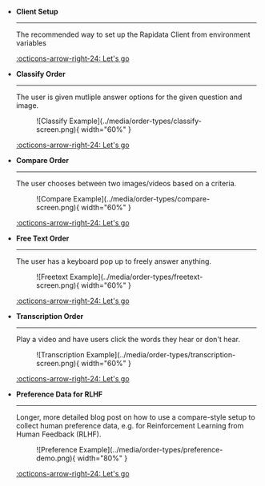 <div class="grid cards" markdown>

- **Client Setup**

  ***

  The recommended way to set up the Rapidata Client from environment variables

  [:octicons-arrow-right-24: Let's go](./setup_client.md)

</div>

<div class="grid cards" markdown>

- **Classify Order**

  ***

  The user is given mutliple answer options for the given question and image.

  <figure markdown="span">
  ![Classify Example](../media/order-types/classify-screen.png){ width="60%" }
  </figure>

  [:octicons-arrow-right-24: Let's go](./classify_order.md)

- **Compare Order**

  ***

  The user chooses between two images/videos based on a criteria.

  <figure markdown="span">
  ![Compare Example](../media/order-types/compare-screen.png){ width="60%" }
  </figure>

  [:octicons-arrow-right-24: Let's go](./compare_order.md)

- **Free Text Order**

  ***

  The user has a keyboard pop up to freely answer anything.

  <figure markdown="span">
  ![Freetext Example](../media/order-types/freetext-screen.png){ width="60%" }
  </figure>

  [:octicons-arrow-right-24: Let's go](./free_text_order.md)

- **Transcription Order**

  ***

  Play a video and have users click the words they hear or don't hear.

  <figure markdown="span">
  ![Transcription Example](../media/order-types/transcription-screen.png){ width="60%" }
  </figure>

  [:octicons-arrow-right-24: Let's go](./transcription_order.md)

- **Preference Data for RLHF**

  ***

  Longer, more detailed blog post on how to use a compare-style setup to collect human preference data, e.g. for Reinforcement Learning from Human Feedback (RLHF).

  <figure markdown="span">
  ![Preference Example](../media/order-types/preference-demo.png){ width="80%" }
  </figure>

  [:octicons-arrow-right-24: Let's go](https://rapidata.ai/blog/preference-dataset-demo)

</div>
